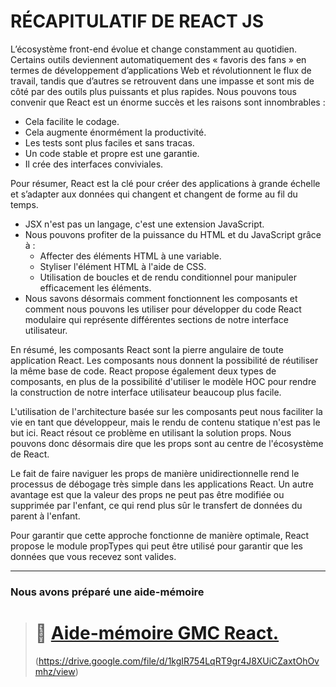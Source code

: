 # RÉCAPITULATIF DE REACT JS

L’écosystème front-end évolue et change constamment au quotidien. Certains outils deviennent automatiquement des « favoris des fans » en termes de développement d’applications Web et révolutionnent le flux de travail, tandis que d’autres se retrouvent dans une impasse et sont mis de côté par des outils plus puissants et plus rapides.
Nous pouvons tous convenir que React est un énorme succès et les raisons sont innombrables :

* Cela facilite le codage.
* Cela augmente énormément la productivité.
* Les tests sont plus faciles et sans tracas.
* Un code stable et propre est une garantie.
* Il crée des interfaces conviviales.

Pour résumer, React est la clé pour créer des applications à grande échelle et s’adapter aux données qui changent et changent de forme au fil du temps.

* JSX n'est pas un langage, c'est une extension JavaScript.
* Nous pouvons profiter de la puissance du HTML et du JavaScript grâce à :
  * Affecter des éléments HTML à une variable.
  * Styliser l'élément HTML à l'aide de CSS.
  * Utilisation de boucles et de rendu conditionnel pour manipuler efficacement les éléments.
* Nous savons désormais comment fonctionnent les composants et comment nous pouvons les utiliser pour développer du code React modulaire qui représente différentes sections de notre interface utilisateur.

En résumé, les composants React sont la pierre angulaire de toute application React. Les composants nous donnent la possibilité de réutiliser la même base de code. React propose également deux types de composants, en plus de la possibilité d'utiliser le modèle HOC pour rendre la construction de notre interface utilisateur beaucoup plus facile.

L'utilisation de l'architecture basée sur les composants peut nous faciliter la vie en tant que développeur, mais le rendu de contenu statique n'est pas le but ici. React résout ce problème en utilisant la solution props. Nous pouvons donc désormais dire que les props sont au centre de l'écosystème de React.

Le fait de faire naviguer les props de manière unidirectionnelle rend le processus de débogage très simple dans les applications React. Un autre avantage est que la valeur des props ne peut pas être modifiée ou supprimée par l'enfant, ce qui rend plus sûr le transfert de données du parent à l'enfant.

Pour garantir que cette approche fonctionne de manière optimale, React propose le module propTypes qui peut être utilisé pour garantir que les données que vous recevez sont valides.

---

### Nous avons préparé une aide-mémoire

> # 📜 [Aide-mémoire GMC React.](https://drive.google.com/file/d/1kgIR754LqRT9gr4J8XUiCZaxtOhOvmhz/view?usp=sharing)
>
> (https://drive.google.com/file/d/1kgIR754LqRT9gr4J8XUiCZaxtOhOvmhz/view)
